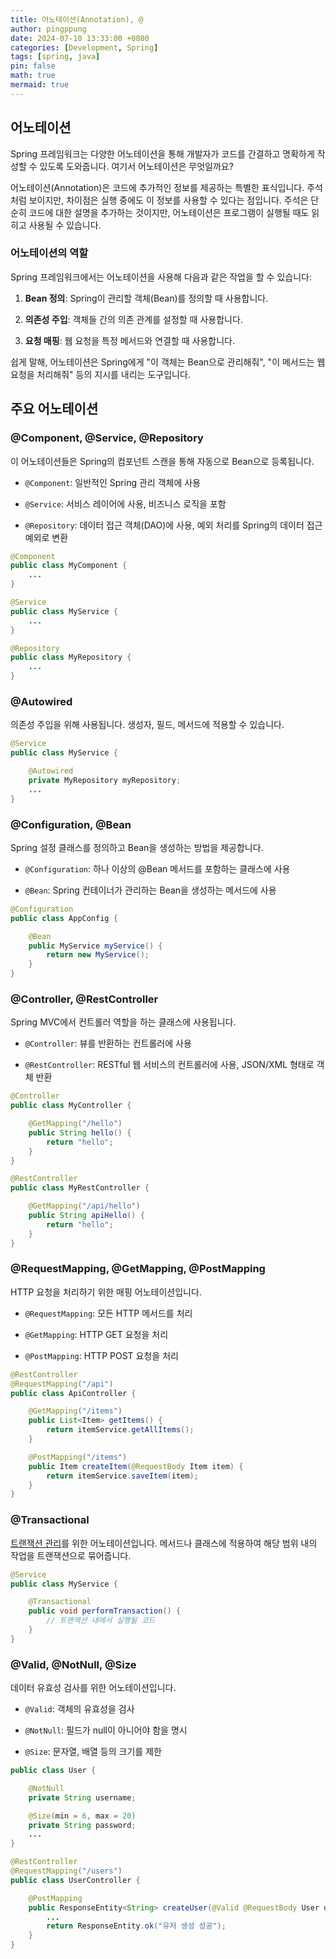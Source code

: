 ```yaml
---
title: 어노테이션(Annotation), @
author: pingppung
date: 2024-07-10 13:33:00 +0800
categories: [Development, Spring]
tags: [spring, java]
pin: false
math: true
mermaid: true
---
```


## 어노테이션
Spring 프레임워크는 다양한 어노테이션을 통해 개발자가 코드를 간결하고 명확하게 작성할 수 있도록 도와줍니다. 여기서 어노테이션은 무엇일까요?<br>

어노테이션(Annotation)은 코드에 추가적인 정보를 제공하는 특별한 표식입니다. 주석처럼 보이지만, 차이점은 실행 중에도 이 정보를 사용할 수 있다는 점입니다. 주석은 단순히 코드에 대한 설명을 추가하는 것이지만, 어노테이션은 프로그램이 실행될 때도 읽히고 사용될 수 있습니다.

### 어노테이션의 역할
Spring 프레임워크에서는 어노테이션을 사용해 다음과 같은 작업을 할 수 있습니다:

1. **Bean 정의**: Spring이 관리할 객체(Bean)를 정의할 때 사용합니다.

2. **의존성 주입**: 객체들 간의 의존 관계를 설정할 때 사용합니다.

3. **요청 매핑**: 웹 요청을 특정 메서드와 연결할 때 사용합니다.

쉽게 말해, 어노테이션은 Spring에게 "이 객체는 Bean으로 관리해줘", "이 메서드는 웹 요청을 처리해줘" 등의 지시를 내리는 도구입니다.

## 주요 어노테이션

### @Component, @Service, @Repository
이 어노테이션들은 Spring의 컴포넌트 스캔을 통해 자동으로 Bean으로 등록됩니다.

- `@Component`: 일반적인 Spring 관리 객체에 사용

- `@Service`: 서비스 레이어에 사용, 비즈니스 로직을 포함

- `@Repository`: 데이터 접근 객체(DAO)에 사용, 예외 처리를 Spring의 데이터 접근 예외로 변환

```java
@Component
public class MyComponent {
    ...
}

@Service
public class MyService {
    ...
}

@Repository
public class MyRepository {
    ...
}
```

### @Autowired
의존성 주입을 위해 사용됩니다. 생성자, 필드, 메서드에 적용할 수 있습니다.

```java
@Service
public class MyService {

    @Autowired
    private MyRepository myRepository;
    ...
}
```

### @Configuration, @Bean
Spring 설정 클래스를 정의하고 Bean을 생성하는 방법을 제공합니다.

- `@Configuration`: 하나 이상의 @Bean 메서드를 포함하는 클래스에 사용

- `@Bean`: Spring 컨테이너가 관리하는 Bean을 생성하는 메서드에 사용

```java
@Configuration
public class AppConfig {

    @Bean
    public MyService myService() {
        return new MyService();
    }
}
```
### @Controller, @RestController
Spring MVC에서 컨트롤러 역할을 하는 클래스에 사용됩니다.

- `@Controller`: 뷰를 반환하는 컨트롤러에 사용

- `@RestController`: RESTful 웹 서비스의 컨트롤러에 사용, JSON/XML 형태로 객체 반환

```java
@Controller
public class MyController {

    @GetMapping("/hello")
    public String hello() {
        return "hello";
    }
}

@RestController
public class MyRestController {

    @GetMapping("/api/hello")
    public String apiHello() {
        return "hello";
    }
}
```
### @RequestMapping, @GetMapping, @PostMapping
HTTP 요청을 처리하기 위한 매핑 어노테이션입니다.

- `@RequestMapping`: 모든 HTTP 메서드를 처리

- `@GetMapping`: HTTP GET 요청을 처리

- `@PostMapping`: HTTP POST 요청을 처리

```java
@RestController
@RequestMapping("/api")
public class ApiController {

    @GetMapping("/items")
    public List<Item> getItems() {
        return itemService.getAllItems();
    }

    @PostMapping("/items")
    public Item createItem(@RequestBody Item item) {
        return itemService.saveItem(item);
    }
}
```
### @Transactional
<a href="https://pingppung.github.io/posts/Transaction/">트랜잭션 관리</a>를 위한 어노테이션입니다. 메서드나 클래스에 적용하여 해당 범위 내의 작업을 트랜잭션으로 묶어줍니다.

```java
@Service
public class MyService {

    @Transactional
    public void performTransaction() {
        // 트랜잭션 내에서 실행될 코드
    }
}
```
### @Valid, @NotNull, @Size
데이터 유효성 검사를 위한 어노테이션입니다.

- `@Valid`: 객체의 유효성을 검사

- `@NotNull`: 필드가 null이 아니어야 함을 명시

- `@Size`: 문자열, 배열 등의 크기를 제한

```java
public class User {

    @NotNull
    private String username;

    @Size(min = 6, max = 20)
    private String password;
    ...
}

@RestController
@RequestMapping("/users")
public class UserController {

    @PostMapping
    public ResponseEntity<String> createUser(@Valid @RequestBody User user) {   
        ...
        return ResponseEntity.ok("유저 생성 성공");
    }
}
```